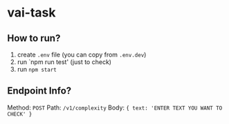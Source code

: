 # vai-task

## How to run?
1. create `.env` file (you can copy from `.env.dev`)
2. run `npm run test' (just to check)
3. run `npm start`

## Endpoint Info?
Method: `POST`
Path: `/v1/complexity`
Body: `{ text: 'ENTER TEXT YOU WANT TO CHECK' }`
